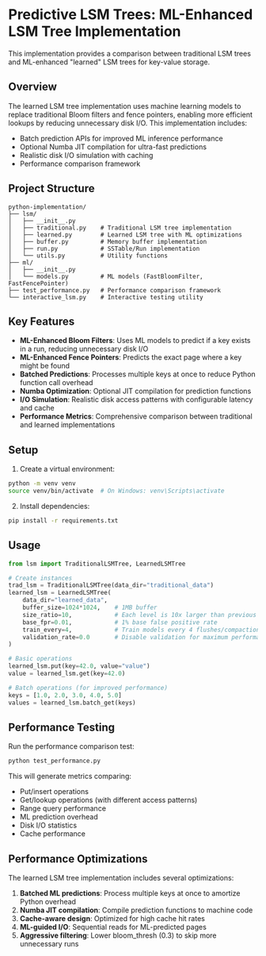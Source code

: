 # Predictive LSM Trees: ML-Enhanced LSM Tree Implementation

This implementation provides a comparison between traditional LSM trees and ML-enhanced "learned" LSM trees for key-value storage.

## Overview

The learned LSM tree implementation uses machine learning models to replace traditional Bloom filters and fence pointers, enabling more efficient lookups by reducing unnecessary disk I/O. This implementation includes:

- Batch prediction APIs for improved ML inference performance
- Optional Numba JIT compilation for ultra-fast predictions
- Realistic disk I/O simulation with caching
- Performance comparison framework

## Project Structure

```
python-implementation/
├── lsm/
│   ├── __init__.py
│   ├── traditional.py    # Traditional LSM tree implementation
│   ├── learned.py        # Learned LSM tree with ML optimizations
│   ├── buffer.py         # Memory buffer implementation
│   ├── run.py            # SSTable/Run implementation
│   └── utils.py          # Utility functions
├── ml/
│   ├── __init__.py
│   └── models.py         # ML models (FastBloomFilter, FastFencePointer)
├── test_performance.py   # Performance comparison framework
└── interactive_lsm.py    # Interactive testing utility
```

## Key Features

- **ML-Enhanced Bloom Filters**: Uses ML models to predict if a key exists in a run, reducing unnecessary disk I/O
- **ML-Enhanced Fence Pointers**: Predicts the exact page where a key might be found
- **Batched Predictions**: Processes multiple keys at once to reduce Python function call overhead
- **Numba Optimization**: Optional JIT compilation for prediction functions
- **I/O Simulation**: Realistic disk access patterns with configurable latency and cache
- **Performance Metrics**: Comprehensive comparison between traditional and learned implementations

## Setup

1. Create a virtual environment:
```bash
python -m venv venv
source venv/bin/activate  # On Windows: venv\Scripts\activate
```

2. Install dependencies:
```bash
pip install -r requirements.txt
```

## Usage

```python
from lsm import TraditionalLSMTree, LearnedLSMTree

# Create instances
trad_lsm = TraditionalLSMTree(data_dir="traditional_data")
learned_lsm = LearnedLSMTree(
    data_dir="learned_data",
    buffer_size=1024*1024,    # 1MB buffer
    size_ratio=10,            # Each level is 10x larger than previous
    base_fpr=0.01,            # 1% base false positive rate
    train_every=4,            # Train models every 4 flushes/compactions
    validation_rate=0.0       # Disable validation for maximum performance
)

# Basic operations
learned_lsm.put(key=42.0, value="value")
value = learned_lsm.get(key=42.0)

# Batch operations (for improved performance)
keys = [1.0, 2.0, 3.0, 4.0, 5.0]
values = learned_lsm.batch_get(keys)
```

## Performance Testing

Run the performance comparison test:
```bash
python test_performance.py
```

This will generate metrics comparing:
- Put/insert operations
- Get/lookup operations (with different access patterns)
- Range query performance
- ML prediction overhead
- Disk I/O statistics
- Cache performance

## Performance Optimizations

The learned LSM tree implementation includes several optimizations:
1. **Batched ML predictions**: Process multiple keys at once to amortize Python overhead
2. **Numba JIT compilation**: Compile prediction functions to machine code
3. **Cache-aware design**: Optimized for high cache hit rates
4. **ML-guided I/O**: Sequential reads for ML-predicted pages
5. **Aggressive filtering**: Lower bloom_thresh (0.3) to skip more unnecessary runs 